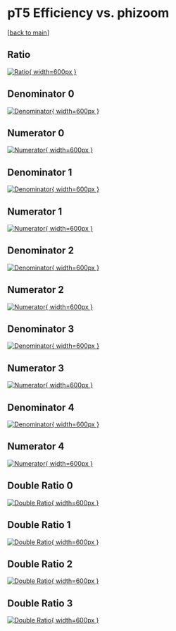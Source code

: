 # pT5 Efficiency vs. phizoom

[[back to main](./)]



## Ratio

[![Ratio](../mtv/var/pT5_loweta_211_-1_eff_phizoom.png){ width=600px }](../mtv/var/pT5_loweta_211_-1_eff_phizoom.pdf)

## Denominator 0

[![Denominator](../mtv/den/pT5_loweta_211_-1_eff_phizoom_den0.png){ width=600px }](../mtv/den/pT5_loweta_211_-1_eff_phizoom_den0.pdf)

## Numerator 0

[![Numerator](../mtv/num/pT5_loweta_211_-1_eff_phizoom_num0.png){ width=600px }](../mtv/num/pT5_loweta_211_-1_eff_phizoom_num0.pdf)

## Denominator 1

[![Denominator](../mtv/den/pT5_loweta_211_-1_eff_phizoom_den1.png){ width=600px }](../mtv/den/pT5_loweta_211_-1_eff_phizoom_den1.pdf)

## Numerator 1

[![Numerator](../mtv/num/pT5_loweta_211_-1_eff_phizoom_num1.png){ width=600px }](../mtv/num/pT5_loweta_211_-1_eff_phizoom_num1.pdf)

## Denominator 2

[![Denominator](../mtv/den/pT5_loweta_211_-1_eff_phizoom_den2.png){ width=600px }](../mtv/den/pT5_loweta_211_-1_eff_phizoom_den2.pdf)

## Numerator 2

[![Numerator](../mtv/num/pT5_loweta_211_-1_eff_phizoom_num2.png){ width=600px }](../mtv/num/pT5_loweta_211_-1_eff_phizoom_num2.pdf)

## Denominator 3

[![Denominator](../mtv/den/pT5_loweta_211_-1_eff_phizoom_den3.png){ width=600px }](../mtv/den/pT5_loweta_211_-1_eff_phizoom_den3.pdf)

## Numerator 3

[![Numerator](../mtv/num/pT5_loweta_211_-1_eff_phizoom_num3.png){ width=600px }](../mtv/num/pT5_loweta_211_-1_eff_phizoom_num3.pdf)

## Denominator 4

[![Denominator](../mtv/den/pT5_loweta_211_-1_eff_phizoom_den4.png){ width=600px }](../mtv/den/pT5_loweta_211_-1_eff_phizoom_den4.pdf)

## Numerator 4

[![Numerator](../mtv/num/pT5_loweta_211_-1_eff_phizoom_num4.png){ width=600px }](../mtv/num/pT5_loweta_211_-1_eff_phizoom_num4.pdf)

## Double Ratio 0

[![Double Ratio](../mtv/ratio/pT5_loweta_211_-1_eff_phizoom_ratio0.png){ width=600px }](../mtv/ratio/pT5_loweta_211_-1_eff_phizoom_ratio0.pdf)

## Double Ratio 1

[![Double Ratio](../mtv/ratio/pT5_loweta_211_-1_eff_phizoom_ratio1.png){ width=600px }](../mtv/ratio/pT5_loweta_211_-1_eff_phizoom_ratio1.pdf)

## Double Ratio 2

[![Double Ratio](../mtv/ratio/pT5_loweta_211_-1_eff_phizoom_ratio2.png){ width=600px }](../mtv/ratio/pT5_loweta_211_-1_eff_phizoom_ratio2.pdf)

## Double Ratio 3

[![Double Ratio](../mtv/ratio/pT5_loweta_211_-1_eff_phizoom_ratio3.png){ width=600px }](../mtv/ratio/pT5_loweta_211_-1_eff_phizoom_ratio3.pdf)

